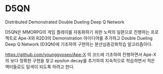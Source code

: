 # D5QN 

Distributed Demonstrated Double Dueling Deep Q Network 

D5QN은 MMORPG의 게임 플레이를 자동화하기 위한 노력의 일환으로 진행하는 프로젝트로 
Ape-X와 R2D3의 Demonstration 아이디어를 추가하고 Double Dueling Deep Q Network (D3QN)에 
기초하여 구현하는 분산심층강화학습 알고리즘이다. 

https://github.com/younggyoseo/Ape-X 의 코드에 기초하여 진행하면서 
Ape-X의 보다 정확한 구현을 찾고 epsilon decay를 추가하여 
지속적으로 학습하면서 적은 액터들로도 탐색이 되도록 하려고 한다. 


